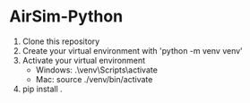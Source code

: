 # AirSim-Python
1. Clone this repository
2. Create your virtual environment with 'python -m venv venv'
3. Activate your virtual environment
    - Windows: .\venv\Scripts\activate
    - Mac: source ./venv/bin/activate
4. pip install .
